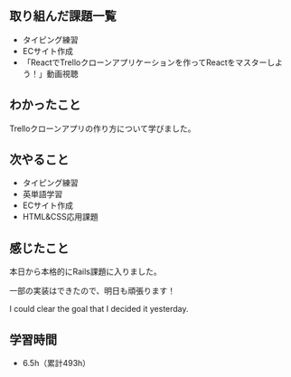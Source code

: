 ## 取り組んだ課題一覧
- タイピング練習
- ECサイト作成
- 「ReactでTrelloクローンアプリケーションを作ってReactをマスターしよう！」動画視聴
## わかったこと
Trelloクローンアプリの作り方について学びました。
## 次やること
- タイピング練習
- 英単語学習
- ECサイト作成
- HTML&CSS応用課題
## 感じたこと
本日から本格的にRails課題に入りました。

一部の実装はできたので、明日も頑張ります！

I could clear the goal that I decided it yesterday.

## 学習時間
- 6.5h（累計493h）

